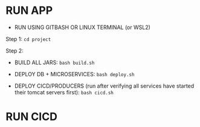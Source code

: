 # RUN APP

* RUN USING GITBASH OR LINUX TERMINAL (or WSL2)

Step 1:
   `cd project`

Step 2:
- BUILD ALL JARS:
   `bash build.sh`
  
- DEPLOY DB + MICROSERVICES:
   `bash deploy.sh`
   
- DEPLOY CICD/PRODUCERS 
   (run after verifying all services have started their tomcat servers first):
   `bash cicd.sh`




# RUN CICD
